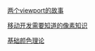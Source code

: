 [两个viewport的故事](http://weizhifeng.net/viewports.html)

[移动开发需要知道的像素知识](http://weizhifeng.net/you-should-know-about-dpi.html)

[基础颜色理论](http://weizhifeng.net/basic-color-theory.html)